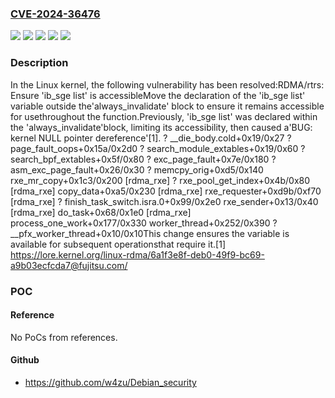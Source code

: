 ### [CVE-2024-36476](https://cve.mitre.org/cgi-bin/cvename.cgi?name=CVE-2024-36476)
![](https://img.shields.io/static/v1?label=Product&message=Linux&color=blue)
![](https://img.shields.io/static/v1?label=Version&message=&color=brightgreen)
![](https://img.shields.io/static/v1?label=Version&message=5.8%20&color=brightgreen)
![](https://img.shields.io/static/v1?label=Version&message=9cb837480424e78ed585376f944088246685aec3%20&color=brightgreen)
![](https://img.shields.io/static/v1?label=Vulnerability&message=n%2Fa&color=blue)

### Description

In the Linux kernel, the following vulnerability has been resolved:RDMA/rtrs: Ensure 'ib_sge list' is accessibleMove the declaration of the 'ib_sge list' variable outside the'always_invalidate' block to ensure it remains accessible for usethroughout the function.Previously, 'ib_sge list' was declared within the 'always_invalidate'block, limiting its accessibility, then caused a'BUG: kernel NULL pointer dereference'[1]. ? __die_body.cold+0x19/0x27 ? page_fault_oops+0x15a/0x2d0 ? search_module_extables+0x19/0x60 ? search_bpf_extables+0x5f/0x80 ? exc_page_fault+0x7e/0x180 ? asm_exc_page_fault+0x26/0x30 ? memcpy_orig+0xd5/0x140 rxe_mr_copy+0x1c3/0x200 [rdma_rxe] ? rxe_pool_get_index+0x4b/0x80 [rdma_rxe] copy_data+0xa5/0x230 [rdma_rxe] rxe_requester+0xd9b/0xf70 [rdma_rxe] ? finish_task_switch.isra.0+0x99/0x2e0 rxe_sender+0x13/0x40 [rdma_rxe] do_task+0x68/0x1e0 [rdma_rxe] process_one_work+0x177/0x330 worker_thread+0x252/0x390 ? __pfx_worker_thread+0x10/0x10This change ensures the variable is available for subsequent operationsthat require it.[1] https://lore.kernel.org/linux-rdma/6a1f3e8f-deb0-49f9-bc69-a9b03ecfcda7@fujitsu.com/

### POC

#### Reference
No PoCs from references.

#### Github
- https://github.com/w4zu/Debian_security

